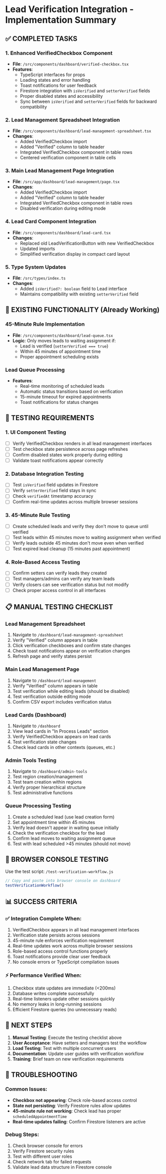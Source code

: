 # Lead Verification Integration - Implementation Summary

## ✅ COMPLETED TASKS

### 1. Enhanced VerifiedCheckbox Component
- **File**: `/src/components/dashboard/verified-checkbox.tsx`
- **Features**:
  - TypeScript interfaces for props
  - Loading states and error handling  
  - Toast notifications for user feedback
  - Firestore integration with `isVerified` and `setterVerified` fields
  - Proper disabled states and accessibility
  - Sync between `isVerified` and `setterVerified` fields for backward compatibility

### 2. Lead Management Spreadsheet Integration
- **File**: `/src/components/dashboard/lead-management-spreadsheet.tsx`
- **Changes**:
  - Added VerifiedCheckbox import
  - Added "Verified" column to table header
  - Integrated VerifiedCheckbox component in table rows
  - Centered verification component in table cells

### 3. Main Lead Management Page Integration  
- **File**: `/src/app/dashboard/lead-management/page.tsx`
- **Changes**:
  - Added VerifiedCheckbox import
  - Added "Verified" column to table header
  - Integrated VerifiedCheckbox component in table rows
  - Disabled verification during editing mode

### 4. Lead Card Component Integration
- **File**: `/src/components/dashboard/lead-card.tsx`
- **Changes**:
  - Replaced old LeadVerificationButton with new VerifiedCheckbox
  - Updated imports
  - Simplified verification display in compact card layout

### 5. Type System Updates
- **File**: `/src/types/index.ts`
- **Changes**:
  - Added `isVerified?: boolean` field to Lead interface
  - Maintains compatibility with existing `setterVerified` field

## 🔄 EXISTING FUNCTIONALITY (Already Working)

### 45-Minute Rule Implementation
- **File**: `/src/components/dashboard/lead-queue.tsx`
- **Logic**: Only moves leads to waiting assignment if:
  - Lead is verified (`setterVerified === true`)
  - Within 45 minutes of appointment time
  - Proper appointment scheduling exists

### Lead Queue Processing
- **Features**:
  - Real-time monitoring of scheduled leads
  - Automatic status transitions based on verification
  - 15-minute timeout for expired appointments
  - Toast notifications for status changes

## 🧪 TESTING REQUIREMENTS

### 1. UI Component Testing
- [ ] Verify VerifiedCheckbox renders in all lead management interfaces
- [ ] Test checkbox state persistence across page refreshes
- [ ] Confirm disabled states work properly during editing
- [ ] Validate toast notifications appear correctly

### 2. Database Integration Testing
- [ ] Test `isVerified` field updates in Firestore
- [ ] Verify `setterVerified` field stays in sync
- [ ] Check `verifiedAt` timestamp accuracy
- [ ] Confirm real-time updates across multiple browser sessions

### 3. 45-Minute Rule Testing
- [ ] Create scheduled leads and verify they don't move to queue until verified
- [ ] Test leads within 45 minutes move to waiting assignment when verified
- [ ] Verify leads outside 45 minutes don't move even when verified
- [ ] Test expired lead cleanup (15 minutes past appointment)

### 4. Role-Based Access Testing
- [ ] Confirm setters can verify leads they created
- [ ] Test managers/admins can verify any team leads
- [ ] Verify closers can see verification status but not modify
- [ ] Check proper access control in all interfaces

## 📋 MANUAL TESTING CHECKLIST

### Lead Management Spreadsheet
1. Navigate to `/dashboard/lead-management-spreadsheet`
2. Verify "Verified" column appears in table
3. Click verification checkboxes and confirm state changes
4. Check toast notifications appear on verification changes
5. Refresh page and verify states persist

### Main Lead Management Page
1. Navigate to `/dashboard/lead-management`
2. Verify "Verified" column appears in table
3. Test verification while editing leads (should be disabled)
4. Test verification outside editing mode
5. Confirm CSV export includes verification status

### Lead Cards (Dashboard)
1. Navigate to `/dashboard`
2. View lead cards in "In Process Leads" section
3. Verify VerifiedCheckbox appears on lead cards
4. Test verification state changes
5. Check lead cards in other contexts (queues, etc.)

### Admin Tools Testing
1. Navigate to `/dashboard/admin-tools`
2. Test region creation/management
3. Test team creation within regions
4. Verify proper hierarchical structure
5. Test administrative functions

### Queue Processing Testing
1. Create a scheduled lead (use lead creation form)
2. Set appointment time within 45 minutes
3. Verify lead doesn't appear in waiting queue initially
4. Check the verification checkbox for the lead
5. Confirm lead moves to waiting assignment queue
6. Test with lead scheduled >45 minutes (should not move)

## 🚀 BROWSER CONSOLE TESTING

Use the test script: `/test-verification-workflow.js`

```javascript
// Copy and paste into browser console on dashboard
testVerificationWorkflow()
```

## 📊 SUCCESS CRITERIA

### ✅ Integration Complete When:
1. VerifiedCheckbox appears in all lead management interfaces
2. Verification state persists across sessions
3. 45-minute rule enforces verification requirement
4. Real-time updates work across multiple browser sessions
5. Role-based access control functions properly
6. Toast notifications provide clear user feedback
7. No console errors or TypeScript compilation issues

### ⚡ Performance Verified When:
1. Checkbox state updates are immediate (<200ms)
2. Database writes complete successfully
3. Real-time listeners update other sessions quickly
4. No memory leaks in long-running sessions
5. Efficient Firestore queries (no unnecessary reads)

## 🎯 NEXT STEPS

1. **Manual Testing**: Execute the testing checklist above
2. **User Acceptance**: Have setters and managers test the workflow
3. **Load Testing**: Test with multiple concurrent users
4. **Documentation**: Update user guides with verification workflow
5. **Training**: Brief team on new verification requirements

## 🔧 TROUBLESHOOTING

### Common Issues:
- **Checkbox not appearing**: Check role-based access control
- **State not persisting**: Verify Firestore rules allow updates
- **45-minute rule not working**: Check lead has proper `scheduledAppointmentTime`
- **Real-time updates failing**: Confirm Firestore listeners are active

### Debug Steps:
1. Check browser console for errors
2. Verify Firestore security rules
3. Test with different user roles
4. Check network tab for failed requests
5. Validate lead data structure in Firestore console
